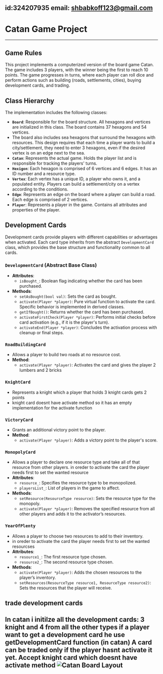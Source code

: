 id:324207935
email: shbabkoff123@gmail.com
---
# Catan Game Project
---
## Game Rules
This project implements a computerized version of the board game Catan. The game includes 3 players, with the winner being the first to reach 10 points. The game progresses in turns, where each player can roll dice and perform actions such as building (roads, settlements, cities), buying development cards, and trading.

## Class Hierarchy
The implementation includes the following classes:
- **`Board`**: Responsible for the board structure. All hexagons and vertices are initialized in this class. The board contains 37 hexagons and 54 vertices.
- The board also includes sea hexagons that surround the hexagons with resources. This design requires that each time a player wants to build a city/settlement, they need to enter 3 hexagons, even if the desired vertex is on an edge next to the sea.
- **`Catan`**: Represents the actual game. Holds the player list and is responsible for tracking the players' turns.
- **`Hexigon`**: Each hexagon is comprised of 6 vertices and 6 edges. It has an ID number and a resource type.
- **`Vertex`**: Each vertex has a unique ID, a player who owns it, and a populated entity. Players can build a settlement/city on a vertex according to the conditions.
- **`Edge`**: Represents an edge on the board where a player can build a road. Each edge is comprised of 2 vertices.
- **`Player`**: Represents a player in the game. Contains all attributes and properties of the player.

## Development Cards
Development cards provide players with different capabilities or advantages when activated. Each card type inherits from the abstract `DevelopmentCard` class, which provides the base structure and functionality common to all cards.

### `DevelopmentCard` (Abstract Base Class)
- **Attributes**:
  - `isBought_`: Boolean flag indicating whether the card has been purchased.
- **Methods**:
  - `setAsBought(bool val)`: Sets the card as bought.
  - `activate(Player *player)`: Pure virtual function to activate the card. Specific behavior is implemented in derived classes.
  - `getIfBought()`: Returns whether the card has been purchased.
  - `activateFirstCheck(Player *player)`: Performs initial checks before card activation (e.g., if it is the player's turn).
  - `activateEnd(Player *player)`: Concludes the activation process with cleanup or final steps.

### `RoadBuildingCard`
- Allows a player to build two roads at no resource cost.
- **Method**:
  - `activate(Player *player)`: Activates the card and gives the player 2 lumbers and 2 bricks

### `KnightCard`
- Represents a knight which a player that holds 3 knight cards gets 2 points
- knight card doesnt have activate method so it has an empty implementation for the activate function

### `VictoryCard`
- Grants an additional victory point to the player.
- **Method**:
  - `activate(Player *player)`: Adds a victory point to the player's score.

### `MonopolyCard`
- Allows a player to declare one resource type and take all of that resource from other players.
in oreder to activate the card the player needs first to set the wanted resource
- **Attributes**:
  - `resource_`: Specifies the resource type to be monopolized.
  - `playersList_`: List of players in the game to affect.
- **Methods**:
  - `setResource(ResourceType resource)`: Sets the resource type for the monopoly.
  - `activate(Player *player)`: Removes the specified resource from all other players and adds it to the activator’s resources.

### `YearOfPlenty`
- Allows a player to choose two resources to add to their inventory.
- in oreder to activate the card the player needs first to set the wanted resourcses
- **Attributes**:
  - `resource1_`: The first resource type chosen.
  - `resource2_`: The second resource type chosen.
- **Methods**:
  - `activate(Player *player)`: Adds the chosen resources to the player’s inventory.
  - `setResources(ResourceType resource1, ResourceType resource2)`: Sets the resources that the player will receive.

## trade development cards
In catan i initilze all the development cards: 3 knight and 4 from all the other types
if a player want to get a development card he use getDevelopmentCard function (in catan)
A card can be traded only if the player hasnt activate it yet.
Accept knight card which doesnt have activate method
![Catan Board Layout](הורדות/catan.jpg)
---
